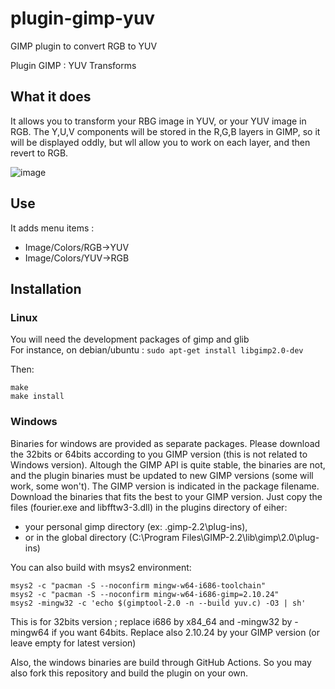 # plugin-gimp-yuv
GIMP plugin to convert RGB to YUV

Plugin GIMP : YUV Transforms

## What it does

It allows you to transform your RBG image in YUV, or your YUV image in RGB.  The Y,U,V components will be stored in the R,G,B layers in GIMP, so it will be displayed oddly, but wll allow you to work on each layer, and then revert to RGB.

![image](https://user-images.githubusercontent.com/3126751/121743407-9a5b1b80-cb01-11eb-8f3e-74f4a6ea948c.png)

## Use 

It adds menu items : 
*  Image/Colors/RGB->YUV
*  Image/Colors/YUV->RGB

## Installation

### Linux

You will need the development packages of gimp and glib  
For instance, on debian/ubuntu : `sudo apt-get install libgimp2.0-dev`

Then:
```
make
make install
```

### Windows
 
Binaries for windows are provided as separate packages. Please download the 32bits or 64bits according to you GIMP version (this is not related to Windows version). Altough the GIMP API is quite stable, the binaries are not, and the plugin binaries must be updated to new GIMP versions (some will work, some won't). The GIMP version is indicated in the package filename. Download the binaries that fits the best to your GIMP version. Just copy the files (fourier.exe and libfftw3-3.dll) in the plugins directory of eiher:
- your personal gimp directory (ex: .gimp-2.2\plug-ins), 
- or in the global directory (C:\Program Files\GIMP-2.2\lib\gimp\2.0\plug-ins)

You can also build with msys2 environment:
```
msys2 -c "pacman -S --noconfirm mingw-w64-i686-toolchain"
msys2 -c "pacman -S --noconfirm mingw-w64-i686-gimp=2.10.24"
msys2 -mingw32 -c 'echo $(gimptool-2.0 -n --build yuv.c) -O3 | sh'
```
This is for 32bits version ; replace i686 by x84_64 and -mingw32 by -mingw64 if you want 64bits. Replace also 2.10.24 by your GIMP version (or leave empty for latest version)

Also, the windows binaries are build through GitHub Actions. So you may also fork this repository and build the plugin on your own.
